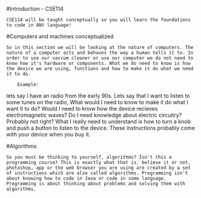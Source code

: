 #Introduction - CSE114

	CSE114 will be taught conceptually so you will learn the foundations to code in ANY language!

#Computers and machines conceptualized



	So in this section we will be looking at the nature of computers. The nature of a computer acts and behaves the way a human tells it to. In order to use our vaccum cleaner or use our computer we do not need to know how it's hardware or components. What we do need to know is how the device we are using, functions and how to make it do what we need it to do.

		Example:



lets say I have an radio from the early 90s. Lets say that I want to listen to some tunes on the radio, What would I need to know to make it do what I want it to do? Would I need to know how the device recieves electromagnetic waves? Do I need knowledge about electric circuitry? Probably not right? What I really need to understand is how to turn a knob and push a button to listen to the device. These instructions probably come with your device when you buy it. 

#Algorithms


	So you must be thinking to yourself, algorithms? Isn't this a programming course? This is exactly what that is. believe it or not, photoshop, app or the web browser you are using are created by a set of instructions which are also called algorithms. Programming isn't about knowing how to code in Java or code in some language. Programming is about thinking about problems and solving them with algorithms. 









